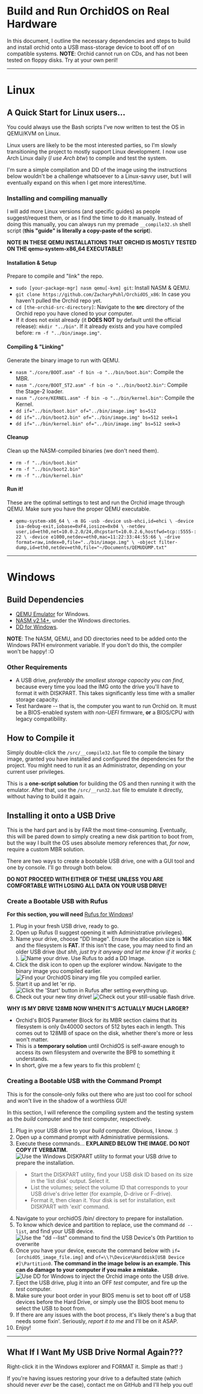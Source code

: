 # Build and Run OrchidOS on Real Hardware
In this document, I outline the necessary dependencies and steps to build and install orchid onto a USB mass-storage device to boot off of on compatible systems. **NOTE**: Orchid cannot run on CDs, and has not been tested on floppy disks. Try at your own peril!

---

# Linux

## A Quick Start for Linux users...
You could always use the Bash scripts I've now written to test the OS in QEMU/KVM on Linux.

Linux users are likely to be the most interested parties, so I'm slowly transitioning the project to mostly support Linux development. I now use Arch Linux daily (_I use Arch btw_) to compile and test the system.

I'm sure a simple compilation and DD of the image using the instructions below wouldn't be a challenge whatsoever to a Linux-savvy user, but I will eventually expand on this when I get more interest/time.

### Installing and compiling manually
I will add more Linux versions (and specific guides) as people suggest/request them, or as I find the time to do it manually. Instead of doing this manually, you can always run my premade `__compile32.sh` shell script (**this "guide" is literally a copy-paste of the script**).

**NOTE IN THESE QEMU INSTALLATIONS THAT ORCHID IS MOSTLY TESTED ON THE qemu-system-x86_64 EXECUTABLE!**

#### Installation & Setup
Prepare to compile and "link" the repo.
- `sudo [your-package-mgr] nasm qemu[-kvm] git`: Install NASM & QEMU.
- `git clone https://github.com/ZacharyPuhl/OrchidOS_x86`: In case you haven't pulled the Orchid repo yet.
- `cd [the-orchid-src-directory]`: Navigate to the **src** directory of the Orchid repo you have cloned to your computer.
- If it does not exist already (it **DOES NOT** by default until the official release): `mkdir "../bin"`. If it already exists and you have compiled before: `rm -f "../bin/image.img"`.
#### Compiling & "Linking"
Generate the binary image to run with QEMU.
- `nasm "./core/BOOT.asm" -f bin -o "../bin/boot.bin"`: Compile the MBR.
- `nasm "./core/BOOT_ST2.asm" -f bin -o "../bin/boot2.bin"`: Compile the Stage-2 loader.
- `nasm "./core/KERNEL.asm" -f bin -o "../bin/kernel.bin"`: Compile the Kernel.
- `dd if="../bin/boot.bin" of="../bin/image.img" bs=512`
- `dd if="../bin/boot2.bin" of="../bin/image.img" bs=512 seek=1`
- `dd if="../bin/kernel.bin" of="../bin/image.img" bs=512 seek=3`
#### Cleanup
Clean up the NASM-compiled binaries (we don't need them).
- `rm -f "../bin/boot.bin"`
- `rm -f "../bin/boot2.bin"`
- `rm -f "../bin/kernel.bin"`
#### Run it!
These are the optimal settings to test and run the Orchid image through QEMU. Make sure you have the proper QEMU executable.
- `qemu-system-x86_64 \
    -m 8G -usb -device usb-ehci,id=ehci \
    -device isa-debug-exit,iobase=0xF4,iosize=0x04 \
    -netdev user,id=eth0,net=10.0.2.0/24,dhcpstart=10.0.2.6,hostfwd=tcp::5555-:22 \
    -device e1000,netdev=eth0,mac=11:22:33:44:55:66 \
    -drive format=raw,index=0,file="../bin/image.img" \
    -object filter-dump,id=eth0,netdev=eth0,file="~/Documents/QEMUDUMP.txt"`

---

# Windows

## Build Dependencies
- [QEMU Emulator](https://qemu.weilnetz.de/w64/) for Windows.
- [NASM v2.14+](http://www.nasm.us/pub/nasm/releasebuilds/2.14rc0/), under the Windows directories.
- [DD for Windows](http://www.chrysocome.net/dd).

**NOTE**: The NASM, QEMU, and DD directories need to be added onto the Windows PATH environment variable. If you don't do this, the compiler won't be happy! :O

### Other Requirements
- A USB drive, _preferably the smallest storage capacity you can find_, because every time you load the IMG onto the drive you'll have to format it with DISKPART. This takes significantly less time with a smaller storage capacity.
- Test hardware -- that is, the computer you want to run Orchid on. It must be a BIOS-enabled system with _non-UEFI_ firmware, **or** a BIOS/CPU with legacy compatibility.

## How to Compile it
Simply double-click the `/src/__compile32.bat` file to compile the binary image, granted you have installed and configured the dependencies for the project. You might need to run it as an Administrator, depending on your current user privileges.

This is a **one-script solution** for building the OS and then running it with the emulator. After that, use the `/src/__run32.bat` file to emulate it directly, without having to build it again.

## Installing it onto a USB Drive
This is the hard part and is by FAR the most time-consuming. Eventually, this will be pared down to simply creating a new disk partition to boot from, but the way I built the OS uses absolute memory references that, _for now_, require a custom MBR solution.

There are two ways to create a bootable USB drive, one with a GUI tool and one by console. I'll go through both below.

**DO NOT PROCEED WITH EITHER OF THESE UNLESS YOU ARE COMFORTABLE WITH LOSING ALL DATA ON YOUR USB DRIVE!**

### Create a Bootable USB with Rufus
**For this section, you will need** [Rufus for Windows](https://rufus.akeo.ie/)!
1. Plug in your fresh USB drive, ready to go.
2. Open up Rufus (I suggest opening it with Administrative privileges).
3. Name your drive, choose "DD Image". Ensure the allocation size is **16K** and the filesystem is **FAT**. If this isn't the case, you may need to find an older USB drive (_but shh, just try it anyway and let me know if it works (;_ ).
![Name your drive. Use Rufus to add a DD Image.](https://github.com/ZacharyPuhl/OrchidOS_x86/blob/master/res/documentation_imgs/rufus_usb_setup.png "Prepare the installation.")
4. Click the disk icon to open up the explorer window. Navigate to the binary image you compiled earlier.
![Find your OrchidOS binary img file you compiled earlier.](https://github.com/ZacharyPuhl/OrchidOS_x86/blob/master/res/documentation_imgs/rufus_get_img.png "Find your Orchid image you compiled earlier.")
5. Start it up and let 'er rip.
![Click the 'Start' button in Rufus after setting everything up.](https://github.com/ZacharyPuhl/OrchidOS_x86/blob/master/res/documentation_imgs/rufus_done.png "Click the 'Start' button in Rufus after setting everything up.")
6. Check out your new tiny drive!
![Check out your still-usable flash drive.](https://github.com/ZacharyPuhl/OrchidOS_x86/blob/master/res/documentation_imgs/finished_bootable_usb.png "Wow, it's still actually usable and not completely mangled!")

**WHY IS MY DRIVE 128MB NOW WHEN IT'S ACTUALLY MUCH LARGER?**
- Orchid's BIOS Parameter Block for its MBR section claims that its filesystem is only 0x40000 sectors of 512 bytes each in length. This comes out to 128MB of space on the disk, whether there's more or less won't matter.
- This is a **temporary solution** until OrchidOS is self-aware enough to access its own filesystem and overwrite the BPB to something it understands.
- In short, give me a few years to fix this problem! (;

### Creating a Bootable USB with the Command Prompt
This is for the console-only folks out there who are just too cool for school and won't live in the shadow of a worthless GUI!

In this section, I will reference the compiling system and the testing system as the _build_ computer and the _test_ computer, respectively.

1. Plug in your USB drive to your _build_ computer. Obvious, I know. :)
2. Open up a command prompt with Administrative permissions.
3. Execute these commands... **EXPLAINED BELOW THE IMAGE. DO NOT COPY IT VERBATIM.**
![Use the Windows DISKPART utility to format your USB drive to prepare the installation.](https://github.com/ZacharyPuhl/OrchidOS_x86/blob/master/res/documentation_imgs/diskpart_cleaning.png "Using DISKPART to format your OrchidOS USB Drive...")
> - Start the DISKPART utility, find your USB disk ID based on its size in the 'list disk' output. Select it.
> - List the volumes; select the volume ID that corresponds to your USB drive's drive letter (for example, D-drive or F-drive).
> - Format it, then clean it. Your disk is set for installation, exit DISKPART with 'exit' command.
4. Navigate to your orchidOS /bin/ directory to prepare for installation.
5. To know which device and partition to replace, use the command `dd --list`, and find your USB device.
![Use the "dd --list" command to find the USB Device's 0th Partition to overwrite](https://github.com/ZacharyPuhl/OrchidOS_x86/blob/master/res/documentation_imgs/dd_--list.png "Finding the USB Device's 0th Partition to overwrite.")
6. Once you have your device, execute the command below with `if=[orchidOS_image_file.img]` and `of=\\?\Device\Harddisk[USB Device
 #]\Partition0`. **The command in the image below is an example. This can do damage to your computer if you make a mistake.**
![Use DD for Windows to inject the Orchid image onto the USB drive.](https://github.com/ZacharyPuhl/OrchidOS_x86/blob/master/res/documentation_imgs/dd_cmd.png "Using the DD for Windows utility to inject the orchidOS image onto the MBR of the USB drive.")
7. Eject the USB drive, plug it into an OFF _test_ computer, and fire up the _test_ computer.
8. Make sure your boot order in your BIOS menu is set to boot off of USB devices before the Hard Drive, or simply use the BIOS boot menu to select the USB to boot from.
9. If there are any issues with the boot process, it's likely there's a bug that needs some fixin'. Seriously, _report it to me_ and I'll be on it ASAP.
10. Enjoy!

---

## What If I Want My USB Drive Normal Again???
Right-click it in the Windows explorer and FORMAT it. Simple as that! :)

If you're having issues restoring your drive to a defaulted state (which should never _ever_ be the case), contact me on GitHub and I'll help you out!
